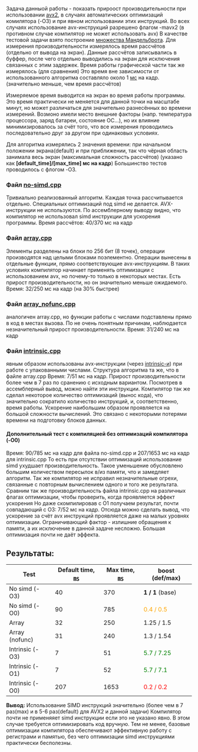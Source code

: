 Задача данныой работы - показать прироост производительности при использовании [avx2][wiki_avx], в случаях автоматических оптимизаций комилятора (-O3) и при явном использовании этих инструкций. Во всех случаях использование avx-инструкций разрешено флагом -mavx2 (в противном случае компилятор не может использовать avx) В качестве тестовой задачи взято построение [множества Мандельброта][mandelbrot_set]. Для измерения производительности измерялось время рассчётов (отдельно от вывода на экран). Данные рассчётов записывались в буффер, после чего отдельно выводились на экран для исключения связанных с этим задержек. Время работы графической части так же измерялось (для сравнения) Это время вне зависимости от использованного алгоритма составляло около 1 [мс][wiki_millis] на кадр. (значительно меньше, чем время рассчётов)

 Измеряемое время выводится на экран во время работы программы. Это время практически не меняется для данной точки на масштабе минут, но может различаться для значительно разнесённых во времени измерений. Возмоно имели место внешние факторы (напр. температура процессора, заряд батареи, состояние ОС...), но их влияние минимизировалось за счёт того, что все измерения проводились последовательно друг за другом при одинаковых условиях.

Для алгоритма измерялись 2 значения времени: при начальном положении экрана(default) и при приближении, так что чёрная область занимала весь экран (максимальная сложность рассчётов) (указано как **[default_time]/[max_time] мс на кадр**) Большинство тестов проводилось с флогом -O3. 

### Файл [no-simd.cpp][github_nosimd]
Тривиально реализованный алгоритм. Каждая точка рассчитывается отдельно. Специальных оптимизаций под simd не делается. AVX-инструкции не используются. По ассемблерному выводу видно, что компилятор не использовал simd инструкции для ускорения программы. Время рассчётов: 40/370 мс на кадр

### Файл [array.cpp][github_array]
Элементы разделены на блоки по 256 бит (8 точек), операции производятся над целыми блоками поэлементно. Операции вынесены в отдельные функции, прямо соответствующие avx-инструкциям. В таких условиях компилятор начинает применять оптимизации с использованием avx, но почему-то только в некоторых местах. Есть прирост производительности, но он значительно меньше ожидаемого. Время: 32/250 мс на кадр (на 30% быстрее)

### Файл [array_nofunc.cpp][github_array_nofunc]
 аналогичен array.cpp, но функции работы с числами подставлены прямо в код в местах вызова. По не очень понятным причинам, наблюдается незначительный прирост производительности. Время: 31/240 мс на кадр

### Файл [intrinsic.cpp][github_intrin] 
 явным образом использованы avx-инструкции (через [intrinsic-и][wiki_intrinsic]) при работе с упакованными числами. Структура алгоритма та же, что в файле array.cpp Время: 7/51 мс на кадр.  Прирост производительности более чем в 7 раз по сранению с исходным вариантом. Посмотрев в ассемблерный вывод, можно найти эти инструкции. Компилятор так же сделал некоторое количество оптимизаций (вынос кода), что значительно сократило количество инструкций, и, соответственно, время работы. Ускорение наибольшим образом проявляется на большой сложности вычислений. Это связано с некоторыми потерями времени на подготовку блоков данных.

#### Дополнительный тест с компиляцией без оптимизаций компилятора (-O0)
Время: 90/785 мс на кадр для файла no-simd.cpp и 207/1653 мс на кадр для intrinsic.cpp То есть при отсутствии оптимизаций использование simd ухудшает производительность. Такое уменьшение  обусловлено большим количеством пересылок в/из памяти, что и замедляет алгоритм. Так же компилятор не исправил незначительные огрехи, связанные с повторным вычислением одного и того же результата. Сравним так же производительность файла intrinsic.cpp  на различных флагах оптимизации, чтобы проверить, когда проявляется эффект ускорения Но даже скомпилировав с O1 получаем результат, почти совпадающий с O3: 7/52 мс на кадр. Отсюда можно сделать вывод, что ускорение за счёт  avx инструкций проявляется даже на малых уровнях оптимизации. Ограничивающий фактор - излишние обращения к памяти, а их исключение в данной задаче несложно. Большая оптимизация почти не даёт эффекта.

## Результаты:
| Test            | Default time, ㎳  | Max time, ㎳ | boost (def/max) |
------------------|-------------------|-------------|-------|
| No simd (-O3)   | 40                | 370         |**1 / 1** (base) |
| No simd (-O0)   | 90                | 785         |<font color="orange"> 0.4 / 0.5 </font>  |
| Array           | 32                | 250         |1.25 / 1.5     |
| Array (nofunc)  | 31                | 240         |1.3 / 1.54     |
| Intrinsic (-O3) | 7                 | 51          |<font color="green"> 5.7 / 7.25 </font>    |
| Intrinsic (-O1) | 7                 | 52          |<font color="green"> 5.7 / 7.1  </font>    |
| Intrinsic (-O0) | 207               | 1653        |<font color="red"> 0.2 / 0.2 </font>   |


**Вывод:** Использование SIMD инструкций значительно (более чем в 7 раз(max) и в 5-6 раз(default)  для AVX2 и данной задачи) Компилятор почти не применяяет simd инструкции если это не указано явно. В этом случае требуется оптимизировать код вручную. Тем не менее, базовые оптимизации компилятора обеспечивают эффективную работу с регистрами и памятью, без чего оптимизации simd инструкциями практически бесполезны.

[mandelbrot_set]: https://en.wikipedia.org/wiki/Mandelbrot_set

[wiki_avx]: https://ru.wikipedia.org/wiki/AVX

[wiki_intrinsic]: https://en.wikipedia.org/wiki/Intrinsic_function

[wiki_millis]: https://en.wikipedia.org/wiki/Millisecond

[github_nosimd]: https://github.com/DanilaZhebryakov/avxtest/blob/main/no-simd.cpp

[github_array]: https://github.com/DanilaZhebryakov/avxtest/blob/main/array.cpp

[github_array_nofunc]: https://github.com/DanilaZhebryakov/avxtest/blob/main/array_nofunc.cpp

[github_intrin]: https://github.com/DanilaZhebryakov/avxtest/blob/main/intrinsic.cpp
